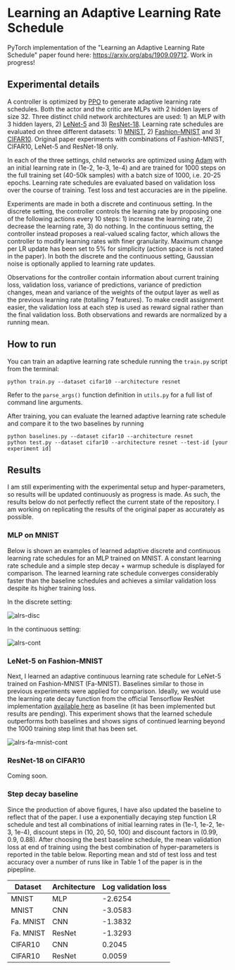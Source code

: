 # Learning an Adaptive Learning Rate Schedule

PyTorch implementation of the "Learning an Adaptive Learning Rate Schedule" paper found here: https://arxiv.org/abs/1909.09712. Work in progress!

## Experimental details

A controller is optimized by [PPO](https://arxiv.org/abs/1707.06347) to generate adaptive learning rate schedules. Both the actor and the critic are MLPs with 2 hidden layers of size 32.
Three distinct child network architectures are used: 1) an MLP with 3 hidden layers, 2) [LeNet-5](http://yann.lecun.com/exdb/publis/pdf/lecun-98.pdf) and 3) [ResNet-18](https://arxiv.org/abs/1512.03385). Learning rate schedules are evaluated on three different datasets: 1) [MNIST](http://yann.lecun.com/exdb/mnist/), 2) [Fashion-MNIST](https://arxiv.org/abs/1708.07747) and 3) [CIFAR10](https://www.cs.toronto.edu/~kriz/cifar.html). Original paper experiments with combinations of Fashion-MNIST, CIFAR10, LeNet-5 and ResNet-18 only.

In each of the three settings, child networks are optimized using [Adam](https://arxiv.org/abs/1412.6980) with an initial learning rate in (1e-2, 1e-3, 1e-4) and are trained for 1000 steps on the full training set (40-50k samples) with a batch size of 1000, i.e. 20-25 epochs. Learning rate schedules are evaluated based on validation loss over the course of training. Test loss and test accuracies are in the pipeline.

Experiments are made in both a discrete and continuous setting. In the discrete setting, the controller controls the learning rate by proposing one of the following actions every 10 steps: 1) increase the learning rate, 2) decrease the learning rate, 3) do nothing. In the continuous setting, the controller instead proposes a real-valued scaling factor, which allows the controller to modify learning rates with finer granularity. Maximum change per LR update has been set to 5% for simplicity (action space is not stated in the paper). In both the discrete and the continuous setting, Gaussian noise is optionally applied to learning rate updates.

Observations for the controller contain information about current training loss, validation loss, variance of predictions, variance of prediction changes, mean and variance of the weights of the output layer as well as the previous learning rate (totalling 7 features). To make credit assignment easier, the validation loss at each step is used as reward signal rather than the final validation loss. Both observations and rewards are normalized by a running mean.

## How to run

You can train an adaptive learning rate schedule running the `train.py` script from the terminal:

```
python train.py --dataset cifar10 --architecture resnet
```

Refer to the `parse_args()` function definition in `utils.py` for a full list of command line arguments.

After training, you can evaluate the learned adaptive learning rate schedule and compare it to the two baselines by running

```
python baselines.py --dataset cifar10 --architecture resnet
python test.py --dataset cifar10 --architecture resnet --test-id [your experiment id]
```


## Results

I am still experimenting with the experimental setup and hyper-parameters, so results will be updated continuously as progress is made. As such, the results below do not perfectly reflect the current state of the repository. I am working on replicating the results of the original paper as accurately as possible.

### MLP on MNIST

Below is shown an examples of learned adaptive discrete and continuous learning rate schedules for an MLP trained on MNIST. A constant learning rate schedule and a simple step decay + warmup schedule is displayed for comparison. The learned learning rate schedule converges considerably faster than the baseline schedules and achieves a similar validation loss despite its higher training loss.

In the discrete setting:

![alrs-disc](https://i.imgur.com/JBrOZUD.png)

In the continuous setting:

![alrs-cont](https://i.imgur.com/mksi6Ll.png)


### LeNet-5 on Fashion-MNIST

Next, I learned an adaptive continuous learning rate schedule for LeNet-5 trained on Fashion-MNIST (Fa-MNIST). Baselines similar to those in previous experiments were applied for comparison. Ideally, we would use the learning rate decay function from the official Tensorflow ResNet implementation [available here](https://github.com/tensorflow/models/blob/master/official/r1/resnet/resnet_run_loop.py) as baseline (it has been implemented but results are pending). This experiment shows that the learned schedule outperforms both baselines and shows signs of continued learning beyond the 1000 training step limit that has been set.

![alrs-fa-mnist-cont](https://i.imgur.com/HU8odsa.png)


### ResNet-18 on CIFAR10

Coming soon.


### Step decay baseline

Since the production of above figures, I have also updated the baseline to reflect that of the paper. I use a exponentially decaying step function LR schedule and test all combinations of initial learning rates in (1e-1, 1e-2, 1e-3, 1e-4), discount steps in (10, 20, 50, 100) and discount factors in (0.99, 0.9, 0.88). After choosing the best baseline schedule, the mean validation loss at end of training using the best combination of hyper-parameters is reported in the table below. Reporting mean and std of test loss and test accuracy over a number of runs like in Table 1 of the paper is in the pipepline.

| Dataset | Architecture | Log validation loss |
| ------------- | ------------- | ------------- |
| MNIST | MLP | -2.6254 |
| MNIST | CNN | -3.0583 |
| Fa. MNIST | CNN | -1.3832 |
| Fa. MNIST | ResNet | -1.3293 |
| CIFAR10 | CNN | 0.2045 |
| CIFAR10 | ResNet | 0.0059 |
